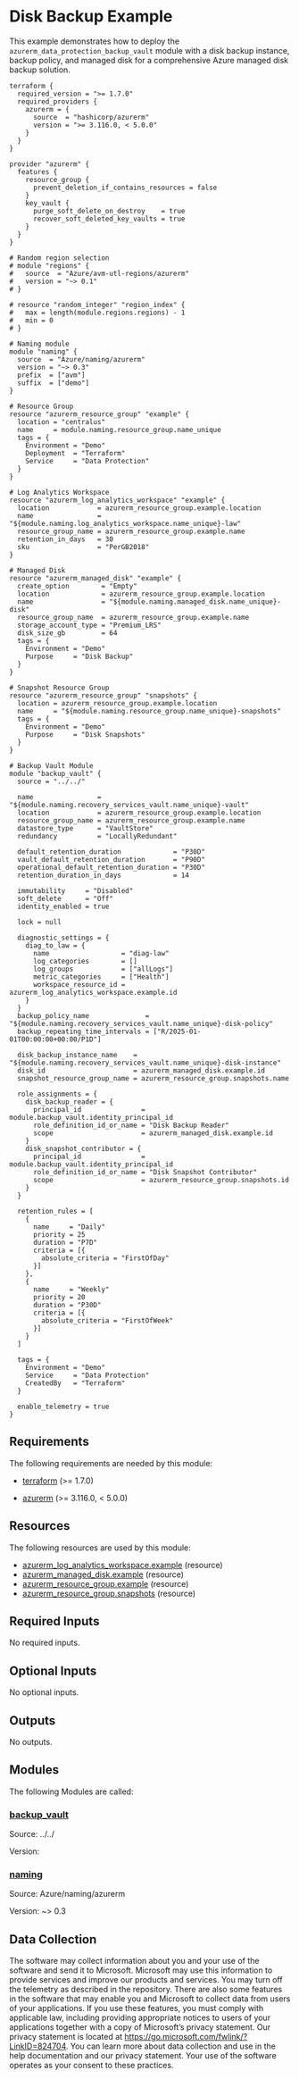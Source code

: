 <!-- BEGIN_TF_DOCS -->
# Disk Backup Example

This example demonstrates how to deploy the `azurerm_data_protection_backup_vault` module with a disk backup instance, backup policy, and managed disk for a comprehensive Azure managed disk backup solution.

```hcl
terraform {
  required_version = ">= 1.7.0"
  required_providers {
    azurerm = {
      source  = "hashicorp/azurerm"
      version = ">= 3.116.0, < 5.0.0"
    }
  }
}

provider "azurerm" {
  features {
    resource_group {
      prevent_deletion_if_contains_resources = false
    }
    key_vault {
      purge_soft_delete_on_destroy    = true
      recover_soft_deleted_key_vaults = true
    }
  }
}

# Random region selection
# module "regions" {
#   source  = "Azure/avm-utl-regions/azurerm"
#   version = "~> 0.1"
# }

# resource "random_integer" "region_index" {
#   max = length(module.regions.regions) - 1
#   min = 0
# }

# Naming module
module "naming" {
  source  = "Azure/naming/azurerm"
  version = "~> 0.3"
  prefix  = ["avm"]
  suffix  = ["demo"]
}

# Resource Group
resource "azurerm_resource_group" "example" {
  location = "centralus"
  name     = module.naming.resource_group.name_unique
  tags = {
    Environment = "Demo"
    Deployment  = "Terraform"
    Service     = "Data Protection"
  }
}

# Log Analytics Workspace
resource "azurerm_log_analytics_workspace" "example" {
  location            = azurerm_resource_group.example.location
  name                = "${module.naming.log_analytics_workspace.name_unique}-law"
  resource_group_name = azurerm_resource_group.example.name
  retention_in_days   = 30
  sku                 = "PerGB2018"
}

# Managed Disk
resource "azurerm_managed_disk" "example" {
  create_option        = "Empty"
  location             = azurerm_resource_group.example.location
  name                 = "${module.naming.managed_disk.name_unique}-disk"
  resource_group_name  = azurerm_resource_group.example.name
  storage_account_type = "Premium_LRS"
  disk_size_gb         = 64
  tags = {
    Environment = "Demo"
    Purpose     = "Disk Backup"
  }
}

# Snapshot Resource Group
resource "azurerm_resource_group" "snapshots" {
  location = azurerm_resource_group.example.location
  name     = "${module.naming.resource_group.name_unique}-snapshots"
  tags = {
    Environment = "Demo"
    Purpose     = "Disk Snapshots"
  }
}

# Backup Vault Module
module "backup_vault" {
  source = "../../"

  name                = "${module.naming.recovery_services_vault.name_unique}-vault"
  location            = azurerm_resource_group.example.location
  resource_group_name = azurerm_resource_group.example.name
  datastore_type      = "VaultStore"
  redundancy          = "LocallyRedundant"

  default_retention_duration             = "P30D"
  vault_default_retention_duration       = "P90D"
  operational_default_retention_duration = "P30D"
  retention_duration_in_days             = 14

  immutability     = "Disabled"
  soft_delete      = "Off"
  identity_enabled = true

  lock = null

  diagnostic_settings = {
    diag_to_law = {
      name                  = "diag-law"
      log_categories        = []
      log_groups            = ["allLogs"]
      metric_categories     = ["Health"]
      workspace_resource_id = azurerm_log_analytics_workspace.example.id
    }
  }
  backup_policy_name              = "${module.naming.recovery_services_vault.name_unique}-disk-policy"
  backup_repeating_time_intervals = ["R/2025-01-01T00:00:00+00:00/P1D"]

  disk_backup_instance_name    = "${module.naming.recovery_services_vault.name_unique}-disk-instance"
  disk_id                      = azurerm_managed_disk.example.id
  snapshot_resource_group_name = azurerm_resource_group.snapshots.name

  role_assignments = {
    disk_backup_reader = {
      principal_id               = module.backup_vault.identity_principal_id
      role_definition_id_or_name = "Disk Backup Reader"
      scope                      = azurerm_managed_disk.example.id
    }
    disk_snapshot_contributor = {
      principal_id               = module.backup_vault.identity_principal_id
      role_definition_id_or_name = "Disk Snapshot Contributor"
      scope                      = azurerm_resource_group.snapshots.id
    }
  }

  retention_rules = [
    {
      name     = "Daily"
      priority = 25
      duration = "P7D"
      criteria = [{
        absolute_criteria = "FirstOfDay"
      }]
    },
    {
      name     = "Weekly"
      priority = 20
      duration = "P30D"
      criteria = [{
        absolute_criteria = "FirstOfWeek"
      }]
    }
  ]

  tags = {
    Environment = "Demo"
    Service     = "Data Protection"
    CreatedBy   = "Terraform"
  }

  enable_telemetry = true
}
```

<!-- markdownlint-disable MD033 -->
## Requirements

The following requirements are needed by this module:

- <a name="requirement_terraform"></a> [terraform](#requirement\_terraform) (>= 1.7.0)

- <a name="requirement_azurerm"></a> [azurerm](#requirement\_azurerm) (>= 3.116.0, < 5.0.0)

## Resources

The following resources are used by this module:

- [azurerm_log_analytics_workspace.example](https://registry.terraform.io/providers/hashicorp/azurerm/latest/docs/resources/log_analytics_workspace) (resource)
- [azurerm_managed_disk.example](https://registry.terraform.io/providers/hashicorp/azurerm/latest/docs/resources/managed_disk) (resource)
- [azurerm_resource_group.example](https://registry.terraform.io/providers/hashicorp/azurerm/latest/docs/resources/resource_group) (resource)
- [azurerm_resource_group.snapshots](https://registry.terraform.io/providers/hashicorp/azurerm/latest/docs/resources/resource_group) (resource)

<!-- markdownlint-disable MD013 -->
## Required Inputs

No required inputs.

## Optional Inputs

No optional inputs.

## Outputs

No outputs.

## Modules

The following Modules are called:

### <a name="module_backup_vault"></a> [backup\_vault](#module\_backup\_vault)

Source: ../../

Version:

### <a name="module_naming"></a> [naming](#module\_naming)

Source: Azure/naming/azurerm

Version: ~> 0.3

<!-- markdownlint-disable-next-line MD041 -->
## Data Collection

The software may collect information about you and your use of the software and send it to Microsoft. Microsoft may use this information to provide services and improve our products and services. You may turn off the telemetry as described in the repository. There are also some features in the software that may enable you and Microsoft to collect data from users of your applications. If you use these features, you must comply with applicable law, including providing appropriate notices to users of your applications together with a copy of Microsoft’s privacy statement. Our privacy statement is located at <https://go.microsoft.com/fwlink/?LinkID=824704>. You can learn more about data collection and use in the help documentation and our privacy statement. Your use of the software operates as your consent to these practices.
<!-- END_TF_DOCS -->